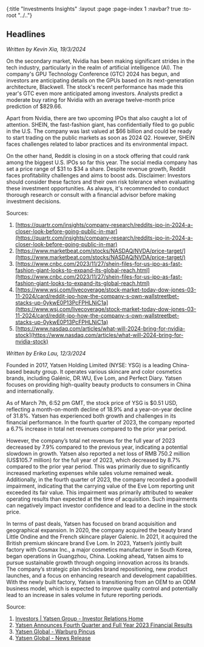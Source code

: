 {:title "Investments Insights"
 :layout :page
 :page-index 1
 :navbar? true
 :to-root "../.."}

## Headlines

<x-accordion summary="Riding the Wave of Tech Innovation: Nvidia's Growth, SHEIN's IPO, and Reddit's Public Debut  ">

_Written by Kevin Xia, 19/3/2024_

On the secondary market, Nvidia has been making significant strides in the tech industry, particularly in the realm of artificial intelligence (AI). The company's GPU Technology Conference (GTC) 2024 has begun, and investors are anticipating details on the GPUs based on its next-generation architecture, Blackwell. The stock's recent performance has made this year's GTC even more anticipated among investors. Analysts predict a moderate buy rating for Nvidia with an average twelve-month price prediction of $829.66. 

Apart from Nvidia, there are two upcoming IPOs that also caught a lot of attention. SHEIN, the fast-fashion giant, has confidentially filed to go public in the U.S. The company was last valued at $66 billion and could be ready to start trading on the public markets as soon as 2024 Q2. However, SHEIN faces challenges related to labor practices and its environmental impact.

On the other hand, Reddit is closing in on a stock offering that could rank among the biggest U.S. IPOs so far this year. The social media company has set a price range of $31 to $34 a share. Despite revenue growth, Reddit faces profitability challenges and aims to boost ads.
Disclaimer: Investors should consider these factors and their own risk tolerance when evaluating these investment opportunities. As always, it's recommended to conduct thorough research or consult with a financial advisor before making investment decisions.

Sources:
1. [https://quartr.com/insights/company-research/reddits-ipo-in-2024-a-closer-look-before-going-public-in-mar](https://quartr.com/insights/company-research/reddits-ipo-in-2024-a-closer-look-before-going-public-in-mar)
2. [https://www.marketbeat.com/stocks/NASDAQ/NVDA/price-target/](https://www.marketbeat.com/stocks/NASDAQ/NVDA/price-target/)
3. [https://www.cnbc.com/2023/11/27/shein-files-for-us-ipo-as-fast-fashion-giant-looks-to-expand-its-global-reach.html](https://www.cnbc.com/2023/11/27/shein-files-for-us-ipo-as-fast-fashion-giant-looks-to-expand-its-global-reach.html)
4. [https://www.wsj.com/livecoverage/stock-market-today-dow-jones-03-11-2024/card/reddit-ipo-how-the-company-s-own-wallstreetbet-stacks-up-0ykwE0P13PcFPHLNiC1a](https://www.wsj.com/livecoverage/stock-market-today-dow-jones-03-11-2024/card/reddit-ipo-how-the-company-s-own-wallstreetbet-stacks-up-0ykwE0P13PcFPHLNiC1a)
5. [https://www.nasdaq.com/articles/what-will-2024-bring-for-nvidia-stock](https://www.nasdaq.com/articles/what-will-2024-bring-for-nvidia-stock)

</x-accordion>

<x-accordion summary="The first Chinese cosmetic brand listed in NYSE:Yatsen">

_Written by Erika Lau, 12/3/2024_


Founded in 2017, Yatsen Holding Limited (NYSE: YSG) is a leading China-based beauty group. It operates various skincare and color cosmetics brands, including Galénic, DR.WU, Eve Lom, and Perfect Diary. Yatsen focuses on providing high-quality beauty products to consumers in China and internationally.

As of March 7th, 6:52 pm GMT, the stock price of YSG is $0.51 USD, reflecting a month-on-month decline of 18.9% and a year-on-year decline of 31.8%.
Yatsen has experienced both growth and challenges in its financial performance. In the fourth quarter of 2023, the company reported a 6.7% increase in total net revenues compared to the prior year period.

However, the company’s total net revenues for the full year of 2023 decreased by 7.9% compared to the previous year, indicating a potential slowdown in growth. Yatsen also reported a net loss of RMB 750.2 million (US$105.7 million) for the full year of 2023, which decreased by 8.7% compared to the prior year period. This was primarily due to significantly increased marketing expenses while sales volume remained weak. Additionally, in the fourth quarter of 2023, the company recorded a goodwill impairment, indicating that the carrying value of the Eve Lom reporting unit exceeded its fair value. This impairment was primarily attributed to weaker operating results than expected at the time of acquisition. Such impairments can negatively impact investor confidence and lead to a decline in the stock price.

In terms of past deals, Yatsen has focused on brand acquisition and geographical expansion. In 2020, the company acquired the beauty brand Little Ondine and the French skincare player Galenic. In 2021, it acquired the British premium skincare brand Eve Lom. In 2023, Yatsen’s jointly built factory with Cosmax Inc., a major cosmetics manufacturer in South Korea, began operations in Guangzhou, China.
Looking ahead, Yatsen aims to pursue sustainable growth through ongoing innovation across its brands. The company’s strategic plan includes brand repositioning, new product launches, and a focus on enhancing research and development capabilities. With the newly built factory, Yatsen is transitioning from an OEM to an ODM business model, which is expected to improve quality control and potentially lead to an increase in sales volume in future reporting periods.

Source:
1. [Investors | Yatsen Group - Investor Relations Home](https://ir.yatsenglobal.com/)
2. [Yatsen Announces Fourth Quarter and Full Year 2023 Financial Results](https://www.prnewswire.com/news-releases/yatsen-announces-fourth-quarter-and-full-year-2023-financial-results-302081184.html)
3. [Yatsen Global - Warburg Pincus](https://warburgpincus.com/investments/yatsen-global/)
4. [Yatsen Global - News Release](https://ir.yatsenglobal.com/2021-03-02-Yatsen-to-Acquire-Prestige-Skincare-Brand-Eve-Lom)

</x-accordion>
